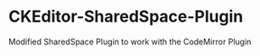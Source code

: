 CKEditor-SharedSpace-Plugin
===========================

Modified SharedSpace Plugin to work with the CodeMirror Plugin
